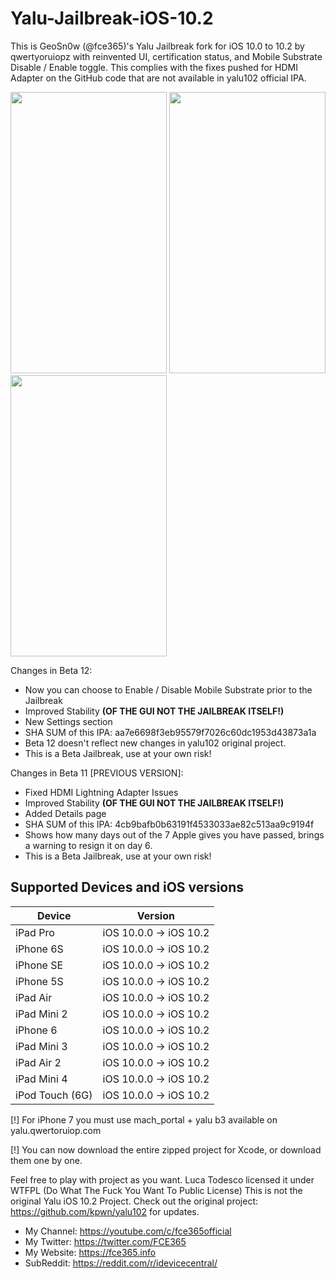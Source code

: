 # Yalu-Jailbreak-iOS-10.2
This is GeoSn0w (@fce365)'s Yalu Jailbreak fork for iOS 10.0 to 10.2 by qwertyoruiopz with reinvented UI, certification status, and Mobile Substrate Disable / Enable toggle. This complies with the fixes pushed for HDMI Adapter on the GitHub code that are not available in yalu102 official IPA.

<img src="https://cloud.githubusercontent.com/assets/15067741/26529677/39f9d48a-43cd-11e7-9e89-c1018be4267c.PNG" width="250" height= "450"> <img src="https://cloud.githubusercontent.com/assets/15067741/25438826/430881ae-2aa3-11e7-8e84-ed61c619d414.jpg" width="250" height= "450"> <img src="https://cloud.githubusercontent.com/assets/15067741/26529679/3b0016dc-43cd-11e7-80a4-5560102754a1.PNG" width="250" height= "450">

Changes in Beta 12:
* Now you can choose to Enable / Disable Mobile Substrate prior to the Jailbreak
* Improved Stability <b>(OF THE GUI NOT THE JAILBREAK ITSELF!)</b>
* New Settings section 
* SHA SUM of this IPA: aa7e6698f3eb95579f7026c60dc1953d43873a1a
* Beta 12 doesn't reflect new changes in yalu102 original project.
* This is a Beta Jailbreak, use at your own risk!

Changes in Beta 11 [PREVIOUS VERSION]:
* Fixed HDMI Lightning Adapter Issues
* Improved Stability <b>(OF THE GUI NOT THE JAILBREAK ITSELF!)</b>
* Added Details page
* SHA SUM of this IPA: 4cb9bafb0b63191f4533033ae82c513aa9c9194f
* Shows how many days out of the 7 Apple gives you have passed, brings a warning to resign it on day 6.
* This is a Beta Jailbreak, use at your own risk!

## Supported Devices and iOS versions

| Device | Version |
|---------|----------|
| iPad Pro  | iOS 10.0.0 -> iOS 10.2 |
| iPhone 6S  | iOS 10.0.0 -> iOS 10.2 |
| iPhone SE  | iOS 10.0.0 -> iOS 10.2 |
| iPhone 5S  | iOS 10.0.0 -> iOS 10.2 |
| iPad Air| iOS 10.0.0 -> iOS 10.2 |
| iPad Mini 2| iOS 10.0.0 -> iOS 10.2 |
| iPhone 6  | iOS 10.0.0 -> iOS 10.2 |
| iPad Mini 3| iOS 10.0.0 -> iOS 10.2 |
| iPad Air 2| iOS 10.0.0 -> iOS 10.2 |
| iPad Mini 4 | iOS 10.0.0 -> iOS 10.2 |
| iPod Touch (6G)  | iOS 10.0.0 -> iOS 10.2 |

[!] For iPhone 7 you must use mach_portal + yalu b3 available on yalu.qwertoruiop.com

[!] You can now download the entire zipped project for Xcode, or download them one by one.


Feel free to play with project as you want. Luca Todesco licensed it under WTFPL (Do What The Fuck You Want To Public License)
This is not the original Yalu iOS 10.2 Project.
Check out the original project: https://github.com/kpwn/yalu102 for updates.

* My Channel: https://youtube.com/c/fce365official
* My Twitter: https://twitter.com/FCE365
* My Website: https://fce365.info
* SubReddit: https://reddit.com/r/idevicecentral/
